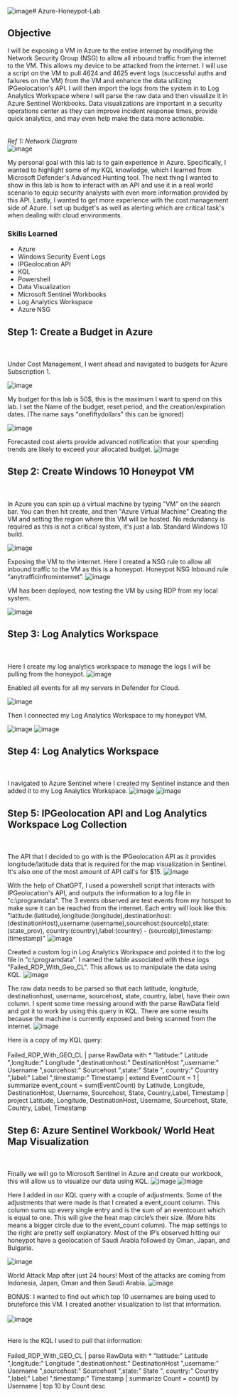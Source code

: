![image](https://github.com/user-attachments/assets/e76c702a-015f-42d5-8ea2-169b0b154c5d)# Azure-Honeypot-Lab

## Objective

I will be exposing a VM in Azure to the entire internet by modifying the Network Security Group (NSG) to allow all inbound traffic from the internet to the VM. This allows my device to be attacked from the internet. I will use a script on the VM to pull 4624 and 4625 event logs (successful auths and failures on the VM) from the VM and enhance the data utilizing IPGeolocation's API. I will then import the logs from the system in to Log Analytics Workspace where I will parse the raw data and then visualize it in Azure Sentinel Workbooks. Data visualizations are important in a security operations center as they can improve incident response times, provide quick analytics, and may even help make the data more actionable.
<br></br>
<br>
 *Ref 1: Network Diagram*</br>
![image](https://github.com/user-attachments/assets/d4bf1264-e920-4730-805b-f5306100abb3)

My personal goal with this lab is to gain experience in Azure. Specifically, I wanted to highlight some of my KQL knowledge, which I learned from Microsoft Defender's Advanced Hunting tool. The next thing I wanted to show in this lab is how to interact with an API and use it in a real world scenario to equip security analysts with even more information provided by this API. Lastly, I wanted to get more experience with the cost management side of Azure. I set up budget's as well as alerting which are critical task's when dealing with cloud environments.




### Skills Learned

- Azure
- Windows Security Event Logs
- IPGeolocation API
- KQL
- Powershell
- Data Visualization
- Microsoft Sentinel Workbooks
- Log Analytics Workspace
- Azure NSG

## Step 1: Create a Budget in Azure
<br></br>
Under Cost Management, I went ahead and navigated to budgets for Azure Subscription 1.

 ![image](https://github.com/user-attachments/assets/9dda5044-4f13-47db-8170-9c451f7d217f)

My budget for this lab is 50$, this is the maximum I want to spend on this lab. I set the Name of the budget, reset period, and the creation/expiration dates. (The name says "onefiftydollars" this can be ignored)

![image](https://github.com/user-attachments/assets/3f226b05-00cc-413b-a6ad-00912f878c6d)

Forecasted cost alerts provide advanced notification that your spending trends are likely to exceed your allocated budget.
![image](https://github.com/user-attachments/assets/6cda7ced-0d8c-4239-9876-835f7c34f403)

## Step 2: Create Windows 10 Honeypot VM
<br></br>
In Azure you can spin up a virtual machine by typing "VM" on the search bar. You can then hit create, and then "Azure Virtual Machine"
Creating the VM and setting the region where this VM will be hosted. No redundancy is required as this is not a critical system, it's just a lab. Standard Windows 10 build.
 
 ![image](https://github.com/user-attachments/assets/33a00e5b-6053-48b6-ab39-884915ba50a8)


Exposing the VM to the internet.
Here I created a NSG rule to allow all inbound traffic to the VM as this is a honeypot. Honeypot NSG Inbound rule “anytrafficinfrominternet”.
 ![image](https://github.com/user-attachments/assets/87e99ece-8f6d-4d8b-9fcf-8c4c0fab9059)


VM has been deployed, now testing the VM by using RDP from my local system.

![image](https://github.com/user-attachments/assets/2fcfa930-f6b5-40e3-9c0e-decf6d145bc0)

## Step 3: Log Analytics Workspace
<br></br>
Here I create my log analytics workspace to manage the logs I will be pulling from the honeypot.
![image](https://github.com/user-attachments/assets/8a8f9d56-1992-4ecb-b225-9d5ccd5f30e8)

Enabled all events for all my servers in Defender for Cloud. 

![image](https://github.com/user-attachments/assets/479c68ba-c907-4e17-8a85-c732382c5b21)

Then I connected my Log Analytics Workspace to my honeypot VM.

![image](https://github.com/user-attachments/assets/e61d5c04-6388-4375-882b-5e94ff698408)
![image](https://github.com/user-attachments/assets/271d7a52-d253-458b-a13d-8ae2418e6d50)

## Step 4: Log Analytics Workspace
<br></br>
I navigated to Azure Sentinel where I created my Sentinel instance and then added it to my Log Analytics Workspace.
![image](https://github.com/user-attachments/assets/2e29e52c-d4d2-4aed-9339-0af6729ea6a5)
![image](https://github.com/user-attachments/assets/74a1a1ef-f1fe-416b-9472-80005f844c84)


## Step 5: IPGeolocation API and Log Analytics Workspace Log Collection
<br></br>
The API that I decided to go with is the IPGeolocation API as it provides longitude/latitude data that is required for the map visualization in Sentinel. It's also one of the most amount of API call's for $15.
![image](https://github.com/user-attachments/assets/e015e177-5580-417b-b9f6-6e9047da62b6)

With the help of ChatGPT, I used a powershell script that interacts with IPGeolocation's API, and outputs the information to a log file in "c:\programdata\". The 3 events observed are test events from my hotspot to make sure it can be reached from the internet.
Each entry will look like this: "latitude:$($latitude),longitude:$($longitude),destinationhost:$($destinationHost),username:$($username),sourcehost:$($sourceIp),state:$($state_prov), country:$($country),label:$($country) - $($sourceIp),timestamp:$($timestamp)"
![image](https://github.com/user-attachments/assets/b7fcd241-93be-4972-b85b-f15d4e79d496)

Created a custom log in Log Analytics Workspace and pointed it to the log file in "c:\programdata\". I named the table associated with these logs "Failed_RDP_With_Geo_CL". This allows us to manipulate the data using KQL.
![image](https://github.com/user-attachments/assets/829ca5f7-6c11-4d0f-922b-7893fe045294)

The raw data needs to be parsed so that each latitude, longitude, destinationhost, username, sourcehost, state, country, label, have their own column. I spent some time messing around with the parse RawData field and got it to work by using this query in KQL. There are some results because the machine is currently exposed and being scanned from the internet.
![image](https://github.com/user-attachments/assets/448c796a-1da6-4ff1-8f09-b54b0db0f2da)

Here is a copy of my KQL query: 
<br></br>
Failed_RDP_With_GEO_CL
| parse RawData with * "latitude:" Latitude ",longitude:" Longitude ",destinationhost:" DestinationHost ",username:" Username ",sourcehost:" Sourcehost ",state:" State ", country:" Country ",label:" Label ",timestamp:" Timestamp 
| extend EventCount = 1
| summarize event_count = sum(EventCount) by Latitude, Longitude, DestinationHost, Username, Sourcehost, State, Country,Label, Timestamp
| project Latitude, Longitude, DestinationHost, Username, Sourcehost, State, Country, Label, Timestamp

## Step 6: Azure Sentinel Workbook/ World Heat Map Visualization
<br></br>
Finally we will go to Microsoft Sentinel in Azure and create our workbook, this will allow us to visualize our data using KQL.
![image](https://github.com/user-attachments/assets/af0d18da-158d-4581-af56-c362759d57a2)
![image](https://github.com/user-attachments/assets/34902b7f-5912-437c-a728-52f6435a5b55)

Here I added in our KQL query with a couple of adjustments. Some of the adjustments that were made is that I created a event_count column. This column sums up every single entry and is the sum of an eventcount which is equal to one. This will give the heat map circle’s their size. (More hits means a bigger circle due to the event_count column). The map settings to the right are pretty self explanatory. Most of the IP’s observed hitting our honeypot have a geolocation of Saudi Arabia followed by Oman, Japan, and Bulgaria. 

![image](https://github.com/user-attachments/assets/9dc1c58b-80d6-476b-9af2-a22c59c80129)

World Attack Map after just 24 hours! Most of the attacks are coming from Indonesia, Japan, Oman and then Saudi Arabia.
![image](https://github.com/user-attachments/assets/003a24cd-d57d-49dd-991d-664a8dde5c75)

BONUS:
I wanted to find out which top 10 usernames are being used to bruteforce this VM. I created another visualization to list that information.
<br></br>
![image](https://github.com/user-attachments/assets/1e5c85a0-8905-4b2f-bf19-da93ad277065)
<br></br>

Here is the KQL I used to pull that information:
<br></br>
Failed_RDP_With_GEO_CL
| parse RawData with * "latitude:" Latitude ",longitude:" Longitude ",destinationhost:" DestinationHost ",username:" Username ",sourcehost:" Sourcehost ",state:" State ", country:" Country ",label:" Label ",timestamp:" Timestamp 
| summarize Count = count() by Username
| top 10 by Count desc



